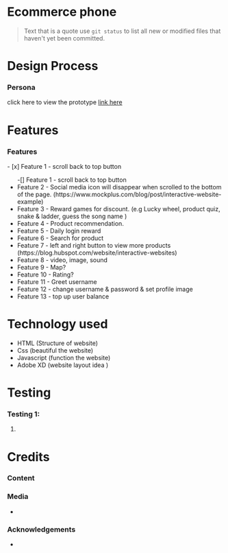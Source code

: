 # Ecommerce phone
> Text that is a quote
use `git status` to list all new or modified files that haven't yet been committed.
# Design Process

<h3>Persona</h3>

click here to view the prototype <u>link here</u>

# Features
<h3>Features</h3>
- [x] Feature 1 - scroll back to top button
<ul>
  -[] Feature 1 - scroll back to top button
  <li>Feature 2 - Social media icon will disappear when scrolled to the bottom of the page. (https://www.mockplus.com/blog/post/interactive-website-example)</li>
  <li>Feature 3 - Reward games for discount. (e.g Lucky wheel, product quiz, snake & ladder, guess the song name )</li>
  <li>Feature 4 - Product recommendation.</li>
  <li>Feature 5 - Daily login reward</li>
  <li>Feature 6 - Search for product</li>
  <li>Feature 7 - left and right button to view more products (https://blog.hubspot.com/website/interactive-websites)</li>
  <li>Feature 8 - video, image, sound</li>
  <li>Feature 9 - Map?</li>
  <li>Feature 10 - Rating?</li>
  <li>Feature 11 - Greet username</li>
  <li>Feature 12 - change username & password & set profile image</li>
  <li>Feature 13 - top up user balance</li>
</ul>

# Technology used
<ul>
  <li>HTML (Structure of website)</li>
  <li>Css (beautiful the website)</li>
  <li>Javascript (function the website)</li>
  <li>Adobe XD (website layout idea )</li>
</ul>

# Testing
<h3>Testing 1:</h3>
<ol>
<li></li>
</ol>

# Credits
<h3>Content</h3>
<h3>Media</h3>
<ul>
<li></li>
</ul>

<h3>Acknowledgements</h3>
<ul>
  <li></li>
</ul>
